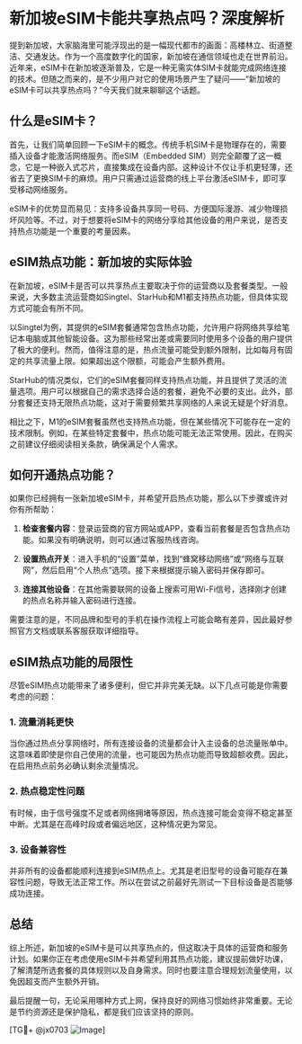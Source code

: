 # 新加坡eSIM卡能共享热点吗？深度解析

提到新加坡，大家脑海里可能浮现出的是一幅现代都市的画面：高楼林立、街道整洁、交通发达。作为一个高度数字化的国家，新加坡在通信领域也走在世界前沿。近年来，eSIM卡在新加坡逐渐普及，它是一种无需实体SIM卡就能完成网络连接的技术。但随之而来的，是不少用户对它的使用场景产生了疑问——“新加坡的eSIM卡可以共享热点吗？”今天我们就来聊聊这个话题。

## 什么是eSIM卡？

首先，让我们简单回顾一下eSIM卡的概念。传统手机SIM卡是物理存在的，需要插入设备才能激活网络服务。而eSIM（Embedded SIM）则完全颠覆了这一概念，它是一种嵌入式芯片，直接集成在设备内部。这种设计不仅让手机更轻薄，还省去了更换SIM卡的麻烦。用户只需通过运营商的线上平台激活eSIM卡，即可享受移动网络服务。

eSIM卡的优势显而易见：支持多设备共享同一号码、方便国际漫游、减少物理损坏风险等。不过，对于想要将eSIM卡的网络分享给其他设备的用户来说，是否支持热点功能是一个重要的考量因素。

## eSIM热点功能：新加坡的实际体验

在新加坡，eSIM卡是否可以共享热点主要取决于你的运营商以及套餐类型。一般来说，大多数主流运营商如Singtel、StarHub和M1都支持热点功能，但具体实现方式可能会有所不同。

以Singtel为例，其提供的eSIM套餐通常包含热点功能，允许用户将网络共享给笔记本电脑或其他智能设备。这为那些经常出差或需要同时使用多个设备的用户提供了极大的便利。然而，值得注意的是，热点流量可能受到额外限制，比如每月有固定的共享流量上限。如果超出这个限额，可能会产生额外费用。

StarHub的情况类似，它们的eSIM套餐同样支持热点功能，并且提供了灵活的流量选项。用户可以根据自己的需求选择合适的套餐，避免不必要的支出。此外，部分套餐还支持无限热点功能，这对于需要频繁共享网络的人来说无疑是个好消息。

相比之下，M1的eSIM套餐虽然也支持热点功能，但在某些情况下可能存在一定的技术限制。例如，在某些特定套餐中，热点功能可能无法正常使用。因此，在购买之前建议仔细阅读相关条款，确保满足个人需求。

## 如何开通热点功能？

如果你已经拥有一张新加坡eSIM卡，并希望开启热点功能，那么以下步骤或许对你有所帮助：

1. **检查套餐内容**：登录运营商的官方网站或APP，查看当前套餐是否包含热点功能。如果没有明确说明，则可以通过客服热线咨询。
   
2. **设置热点开关**：进入手机的“设置”菜单，找到“蜂窝移动网络”或“网络与互联网”，然后启用“个人热点”选项。接下来根据提示输入密码并保存即可。

3. **连接其他设备**：在其他需要联网的设备上搜索可用Wi-Fi信号，选择刚才创建的热点名称并输入密码进行连接。

需要注意的是，不同品牌和型号的手机在操作流程上可能会略有差异，因此最好参照官方文档或联系客服获取详细指导。

## eSIM热点功能的局限性

尽管eSIM热点功能带来了诸多便利，但它并非完美无缺。以下几点可能是你需要考虑的问题：

### 1. 流量消耗更快
当你通过热点分享网络时，所有连接设备的流量都会计入主设备的总流量账单中。这意味着即使是你自己使用的流量，也可能因为热点功能而导致超额收费。因此，在启用热点前务必确认剩余流量情况。

### 2. 热点稳定性问题
有时候，由于信号强度不足或者网络拥堵等原因，热点连接可能会变得不稳定甚至中断。尤其是在高峰时段或者偏远地区，这种情况更为常见。

### 3. 设备兼容性
并非所有的设备都能顺利连接到eSIM热点上。尤其是老旧型号的设备可能存在兼容性问题，导致无法正常工作。所以在尝试之前最好先测试一下目标设备是否能够成功连接。

## 总结

综上所述，新加坡的eSIM卡是可以共享热点的，但这取决于具体的运营商和服务计划。如果你正在考虑使用eSIM卡并希望利用其热点功能，建议提前做好功课，了解清楚所选套餐的具体规则以及自身需求。同时也要注意合理规划流量使用，以免因超支而产生额外开销。

最后提醒一句，无论采用哪种方式上网，保持良好的网络习惯始终非常重要。无论是节约资源还是保护隐私，都是我们应该坚持的原则。

[TG💪+ @jx0703 ![Image](https://github.com/user-attachments/assets/dbca1d08-cadb-493c-b0ec-ad6f7a83f270)]